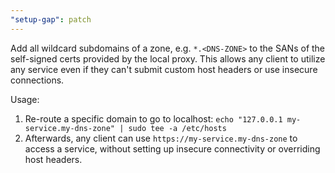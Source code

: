 ```yaml
---
"setup-gap": patch
---
```


Add all wildcard subdomains of a zone, e.g. `*.<DNS-ZONE>` to the SANs of the self-signed certs provided by the local proxy.
This allows any client to utilize any service even if they can't submit custom host headers or use insecure connections.

Usage:

1. Re-route a specific domain to go to localhost: `echo "127.0.0.1 my-service.my-dns-zone" | sudo tee -a /etc/hosts`
2. Afterwards, any client can use `https://my-service.my-dns-zone` to access a service, without setting up insecure connectivity or overriding host headers.